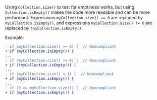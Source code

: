 Using `Collection.size()` to test for emptiness works, but using `Collection.isEmpty()` makes the code more readable and
can be more performant. Expressions `myCollection.size() == 0` are replaced by `myCollection.isEmpty()`, and
expressions `myCollection.size() != 0` are replaced by `!myCollection.isEmpty()`.

Example:
```diff
- if (myCollection.size() == 0) {  // Noncompliant
+ if (myCollection.isEmpty()) {
...
- if (myCollection.size() != 0) {  // Noncompliant
+ if (!myCollection.isEmpty()) {
...
- if (myCollection.size() < 1) {  // Noncompliant
+ if (myCollection.isEmpty()) {
...
- if (0 >= myCollection.size()) {  // Noncompliant
+ if (myCollection.isEmpty()) {
```
